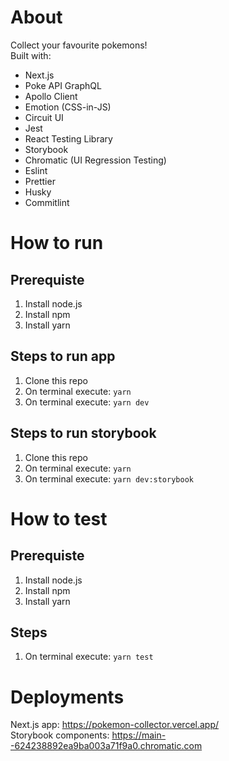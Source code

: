 # About
Collect your favourite pokemons! <br />
Built with: <br />
- Next.js
- Poke API GraphQL
- Apollo Client
- Emotion (CSS-in-JS)
- Circuit UI
- Jest
- React Testing Library
- Storybook
- Chromatic (UI Regression Testing)
- Eslint
- Prettier
- Husky
- Commitlint

# How to run
## Prerequiste
1. Install node.js
2. Install npm
3. Install yarn

## Steps to run app
1. Clone this repo
2. On terminal execute: `yarn`
3. On terminal execute: `yarn dev`

## Steps to run storybook
1. Clone this repo
2. On terminal execute: `yarn`
3. On terminal execute: `yarn dev:storybook`

# How to test
## Prerequiste
1. Install node.js
2. Install npm
3. Install yarn

## Steps
1. On terminal execute: `yarn test`

# Deployments
Next.js app: https://pokemon-collector.vercel.app/ <br />
Storybook components: https://main--624238892ea9ba003a71f9a0.chromatic.com
